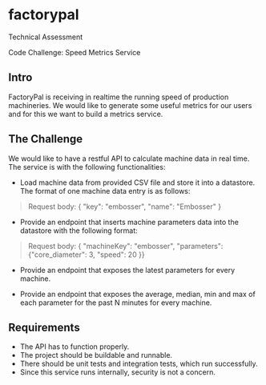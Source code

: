 # factorypal

Technical Assessment

Code Challenge: Speed Metrics Service

## Intro
FactoryPal is receiving in realtime the running speed of production machineries. We would like
to generate some useful metrics for our users and for this we want to build a metrics service.

## The Challenge

We would like to have a restful API to calculate machine data in real time. The service is with the following functionalities:

- Load machine data from provided CSV file and store it into a datastore. The format of one machine data entry is as follows:

> Request body:
{ "key": "embosser", "name": "Embosser" }

- Provide an endpoint that inserts machine parameters data into the datastore with the following format:

> Request body:
{  "machineKey": "embosser", "parameters": {"core_diameter": 3, "speed": 20 }}

- Provide an endpoint that exposes the latest parameters for every machine.

- Provide an endpoint that exposes the average, median, min and max of each parameter for the past N minutes for every machine.

## Requirements

* The API has to function properly.
* The project should be buildable and runnable.
* There should be unit tests and integration tests, which run successfully.
* Since this service runs internally, security is not a concern.
